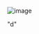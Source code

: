 ![image](https://user-images.githubusercontent.com/120823949/208301426-d8548983-d0e9-4ed3-b716-7b5da3152f61.png)

"d"
